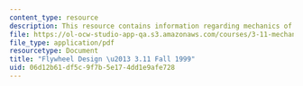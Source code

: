 ```yaml
---
content_type: resource
description: This resource contains information regarding mechanics of materials.
file: https://ol-ocw-studio-app-qa.s3.amazonaws.com/courses/3-11-mechanics-of-materials-fall-1999/06d12b61df5c9f7b5e174dd1e9afe728_MIT3_11F99_flywheel.pdf
file_type: application/pdf
resourcetype: Document
title: "Flywheel Design \u2013 3.11 Fall 1999"
uid: 06d12b61-df5c-9f7b-5e17-4dd1e9afe728
---
```

